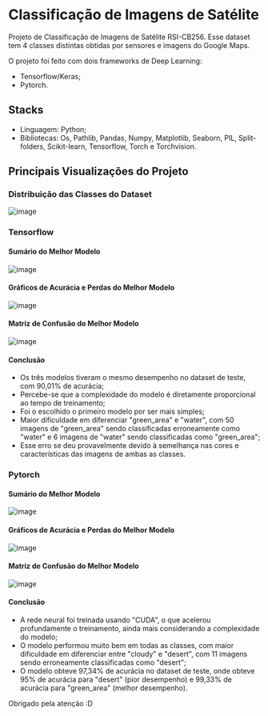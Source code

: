 # Classificação de Imagens de Satélite

  Projeto de Classificação de Imagens de Satélite RSI-CB256. Esse dataset tem 4 classes distintas obtidas por sensores e imagens do Google Maps. 
  
O projeto foi feito com dois frameworks de Deep Learning:

- Tensorflow/Keras;
- Pytorch.

## Stacks
- Linguagem: Python;
- Bibliotecas: Os, Pathlib, Pandas, Numpy, Matplotlib, Seaborn, PIL, Split-folders, Scikit-learn, Tensorflow, Torch e Torchvision.

## Principais Visualizações do Projeto

### Distribuição das Classes do Dataset
![image](https://user-images.githubusercontent.com/95313119/180498963-edb84636-290a-47ac-89fe-8bb01f3e605b.png)

### Tensorflow

#### Sumário do Melhor Modelo
![image](https://user-images.githubusercontent.com/95313119/180499120-5d1f7f8a-d2ae-40e8-910b-e44c0c82f03e.png)

#### Gráficos de Acurácia e Perdas do Melhor Modelo
![image](https://user-images.githubusercontent.com/95313119/180499269-f07e00a9-df2d-4cac-ae3c-d88633e8fb11.png)

#### Matriz de Confusão do Melhor Modelo
![image](https://user-images.githubusercontent.com/95313119/180499366-dbf5e04e-2e6f-40d8-b7ec-f3bd08650d7e.png)

#### Conclusão

- Os três modelos tiveram o mesmo desempenho no dataset de teste, com 90,01% de acurácia;
- Percebe-se que a complexidade do modelo é diretamente proporcional ao tempo de treinamento;
- Foi o escolhido o primeiro modelo por ser mais simples;
- Maior dificuldade em diferenciar "green_area" e "water", com 50 imagens de "green_area" sendo classificadas erroneamente como "water" e 6 imagens de "water" sendo classificadas como "green_area";
- Esse erro se deu provavelmente devido à semelhança nas cores e características das imagens de ambas as classes.

### Pytorch

#### Sumário do Melhor Modelo
![image](https://user-images.githubusercontent.com/95313119/180499830-c2720f6b-0428-4e49-aaa3-676b966f656c.png)

#### Gráficos de Acurácia e Perdas do Melhor Modelo
![image](https://user-images.githubusercontent.com/95313119/180499878-2e9d04ee-8388-4600-9d39-fe76de3f8107.png)

#### Matriz de Confusão do Melhor Modelo
![image](https://user-images.githubusercontent.com/95313119/180499933-75aa0237-a7e5-4186-873c-a2bba7462734.png)

#### Conclusão

- A rede neural foi treinada usando "CUDA", o que acelerou profundamente o treinamento, ainda mais considerando a complexidade do modelo;
- O modelo performou muito bem em todas as classes, com maior dificuldade em diferenciar entre "cloudy" e "desert", com 11 imagens sendo erroneamente classificadas como "desert";
- O modelo obteve 97,34% de acurácia no dataset de teste, onde obteve 95% de acurácia para "desert" (pior desempenho) e 99,33% de acurácia para "green_area" (melhor desempenho).    

Obrigado pela atenção :D

